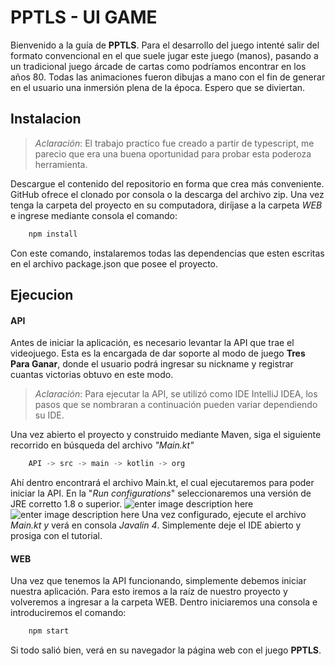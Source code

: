 ﻿# PPTLS - UI GAME

Bienvenido a la guía de **PPTLS**. Para el desarrollo del juego intenté salir del formato convencional en el que suele jugar este juego (manos), pasando a un tradicional juego árcade de cartas como podríamos encontrar en los años 80. Todas las animaciones fueron dibujas a mano con el fin de generar en el usuario una inmersión plena de la época. Espero que se diviertan.

## Instalacion
> *Aclaración*: El trabajo practico fue creado a partir de typescript, me parecio que era una buena oportunidad para probar esta poderoza herramienta.

Descargue el contenido del repositorio en forma que crea más conveniente. GitHub ofrece el clonado por consola o la descarga del archivo zip. Una vez tenga la carpeta del proyecto en su computadora, diríjase a la carpeta *WEB* e ingrese mediante consola el comando:
```js
    npm install
```
Con este comando, instalaremos todas las dependencias que esten escritas en el archivo package.json que posee el proyecto.

## Ejecucion
#### API
Antes de iniciar la aplicación, es necesario levantar la API que trae el videojuego. Esta es la encargada de dar soporte al modo de juego **Tres Para Ganar**, donde el usuario podrá ingresar su nickname y registrar cuantas victorias obtuvo en este modo.
> *Aclaración*: Para ejecutar la API, se utilizó como IDE IntelliJ IDEA, los pasos que se nombraran a continuación pueden variar dependiendo su IDE.

Una vez abierto el proyecto y construido mediante Maven, siga el siguiente recorrido  en búsqueda del archivo *"Main.kt"*
```js
    API -> src -> main -> kotlin -> org
```
Ahí dentro encontrará el archivo Main.kt, el cual ejecutaremos para poder iniciar la API. En la "*Run  configurations*" seleccionaremos una versión de JRE  corretto 1.8 o superior. 
![enter image description here](https://i.ibb.co/ZhrrXpq/1.png)
![enter image description here](https://i.ibb.co/SBFPPcs/2.png)
Una vez configurado, ejecute el archivo *Main.kt y* verá en consola *Javalin 4*. Simplemente deje el IDE abierto y prosiga con el tutorial.

#### WEB
Una vez que tenemos la API funcionando, simplemente debemos iniciar nuestra aplicación. Para esto iremos a la raíz de nuestro proyecto y volveremos a ingresar a la carpeta WEB. Dentro iniciaremos una consola e introduciremos el comando:
```js
    npm start
```
Si todo salió bien, verá en su navegador la página web con el juego **PPTLS**.





